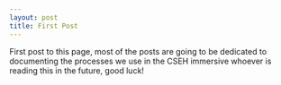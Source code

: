 ```yaml
---
layout: post
title: First Post
---
```


First post to this page, 
most of the posts are going to be dedicated to documenting the processes we use in the CSEH immersive
whoever is reading this in the future, good luck!
